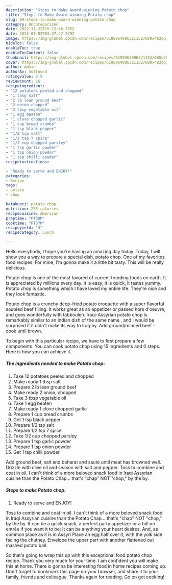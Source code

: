 ```yaml
---
description: "Steps to Make Award-winning Potato chop"
title: "Steps to Make Award-winning Potato chop"
slug: 99-steps-to-make-award-winning-potato-chop
category: Uncategorized
date: 2022-11-22T15:12:46.785Z
date: 2023-01-02T03:37:47.379Z
image: https://img-global.cpcdn.com/recipes/6195964086321152/680x482cq70/potato-chop-recipe-main-photo.jpg
hideToc: false
enableToc: true
enableTocContent: false
thumbnail: https://img-global.cpcdn.com/recipes/6195964086321152/680x482cq70/potato-chop-recipe-main-photo.jpg
cover: https://img-global.cpcdn.com/recipes/6195964086321152/680x482cq70/potato-chop-recipe-main-photo.jpg
author: Admin
authorAv: notfound
ratingvalue: 3.5
reviewcount: 16
recipeingredient:
- "12 potatoes peeled and chopped"
- "1 tbsp salt"
- "2 lb lean ground beef"
- "2 onion chopped"
- "3 tbsp vegetable oil"
- "1 egg beaten"
- "1 clove chopped garlic"
- "1 cup bread crumbs"
- "1 tsp black pepper"
- "1/2 tsp salt"
- "1/2 tsp 7 spice"
- "1/2 cup chopped parsley"
- "1 tsp garlic powder"
- "1 tsp onion powder"
- "1 tsp chilli powder"
recipeinstructions:

- "Ready to serve and ENJOY!"
categories:
- Recipe
tags:
- potato
- chop

katakunci: potato chop 
nutrition: 235 calories
recipecuisine: American
preptime: "PT38M"
cooktime: "PT37M"
recipeyield: "4"
recipecategory: Lunch

---
```



Hello everybody, I hope you're having an amazing day today. Today, I will show you a way to prepare a special dish, potato chop. One of my favorites food recipes. For mine, I'm gonna make it a little bit tasty. This will be really delicious.

Potato chop is one of the most favored of current trending foods on earth. It is appreciated by millions every day. It is easy, it is quick, it tastes yummy. Potato chop is something which I have loved my entire life. They're nice and they look fantastic.

Potato chop is a crunchy deep-fried potato croquette with a super flavorful sautéed beef filling. It works great as an appetizer or passed hors d&#39;oeuvre, and goes wonderfully with tabbouleh. Iraqi-Assyrian potato chop is remarkably similar to an Indian dish of the same name , and I would be surprised if it didn&#39;t make its way to Iraq by. Add ground/minced beef - cook until brown.


To begin with this particular recipe, we have to first prepare a few components. You can cook potato chop using 15 ingredients and 0 steps. Here is how you can achieve it.

<!--inarticleads1-->

##### The ingredients needed to make Potato chop:

1. Take 12 potatoes peeled and chopped
1. Make ready 1 tbsp salt
1. Prepare 2 lb lean ground beef
1. Make ready 2 onion, chopped
1. Take 3 tbsp vegetable oil
1. Take 1 egg beaten
1. Make ready 1 clove chopped garlic
1. Prepare 1 cup bread crumbs
1. Get 1 tsp black pepper
1. Prepare 1/2 tsp salt
1. Prepare 1/2 tsp 7 spice
1. Take 1/2 cup chopped parsley
1. Prepare 1 tsp garlic powder
1. Prepare 1 tsp onion powder
1. Get 1 tsp chilli powder


Add ground beef, salt and baharat and sauté until meat has browned well. Drizzle with olive oil and season with salt and pepper. Toss to combine and coat in oil. I can&#39;t think of a more beloved snack food in Iraqi Assyrian cuisine than the Potato Chap… that&#39;s &#34;chap&#34; NOT &#34;chop,&#34; by the by. 

<!--inarticleads2-->

##### Steps to make Potato chop:


1. Ready to serve and ENJOY!

Toss to combine and coat in oil. I can&#39;t think of a more beloved snack food in Iraqi Assyrian cuisine than the Potato Chap… that&#39;s &#34;chap&#34; NOT &#34;chop,&#34; by the by. It can be a quick snack, a perfect party appetizer or a full on entrée if you want it to be; It can be anything your heart desires. And, as common place as it is in Assyri Place an egg half over it, with the yolk side facing the chutney. Envelope the upper part with another flattened out mashed potato ball. 

So that's going to wrap this up with this exceptional food potato chop recipe. Thank you very much for your time. I am confident you will make this at home. There is gonna be interesting food in home recipes coming up. Don't forget to bookmark this page on your browser, and share it to your family, friends and colleague. Thanks again for reading. Go on get cooking!
